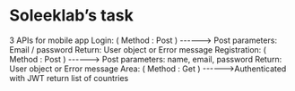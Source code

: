 # Soleeklab’s task
3 APIs for mobile app
Login: ( Method : Post ) ------> Post parameters:  Email / password  Return: User object or Error message 
Registration: ( Method : Post ) ------>  Post parameters:  name, email, password  Return: User object or Error message 
Area: ( Method : Get ) ------>Authenticated with JWT return list of countries 
